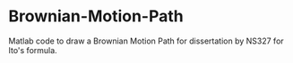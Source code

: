 # Brownian-Motion-Path
Matlab code to draw a Brownian Motion Path for dissertation by NS327 for Ito's formula.
